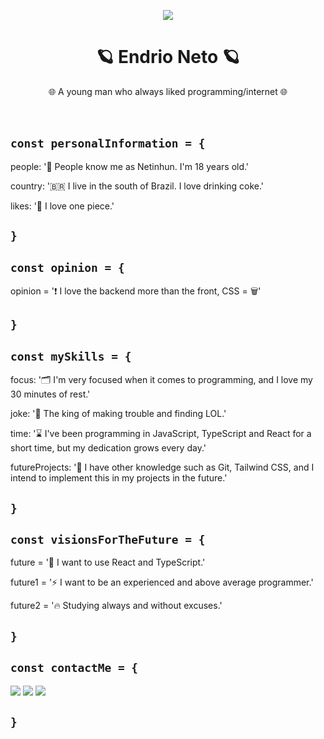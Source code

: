 <p align="center">
<img src="https://github.com/httpsNeto/httpsNeto/assets/107814422/1aee554e-fd8a-453c-97d2-bd59aee72e62">
</p>
<h1 align="center">🪐 Endrio Neto 🪐</h1>

  <p align="center">
    🌐 A young man who always liked programming/internet 🌐
    <!---I know that `br` is not the best way of do it, but i just think on that-->
    <br />
    <br />
    <br />
  </p>
  
## ```const personalInformation = {```

people: '🎀 People know me as Netinhun. I'm 18 years old.'

country: '🇧🇷 I live in the south of Brazil. I love drinking coke.'

likes: '🛶 I love one piece.'

## ```}```

## ```const opinion = {```

opinion = '❗ I love the backend more than the front, CSS = 🗑️'

## ```}```

## ```const mySkills = {```

focus: '🗂️ I'm very focused when it comes to programming, and I love my 30 minutes of rest.'

joke: '👑 The king of making trouble and finding LOL.'

time: '⌛ I've been programming in JavaScript, TypeScript and React for a short time, but my dedication grows every day.'

futureProjects: '📄 I have other knowledge such as Git, Tailwind CSS, and I intend to implement this in my projects in the future.'

## ```}```

## ```const visionsForTheFuture = {```

future = '🗿 I want to use React and TypeScript.'

future1 = '⚡ I want to be an experienced and above average programmer.'

future2 = '🔥 Studying always and without excuses.'

## ```}```

## ```const contactMe = {```

  <a href="https://instagram.com/eiiineto" target="_blank"><img src="https://img.shields.io/badge/-Instagram-%23E4405F?style=for-the-badge&logo=instagram&logoColor=white" target="_blank"></a>
  <a href="https://www.twitch.tv/netinhun" target="_blank"><img src="https://img.shields.io/badge/Twitch-9146FF?style=for-the-badge&logo=twitch&logoColor=white" target="_blank"></a>
  <a href="https://twitter.com/netinhuun" target="_blank"><img src="https://img.shields.io/badge/X-090909style=for-the-badge&logo=X&logoColor=white" target="_blank"></a> 
  
## ```}```
